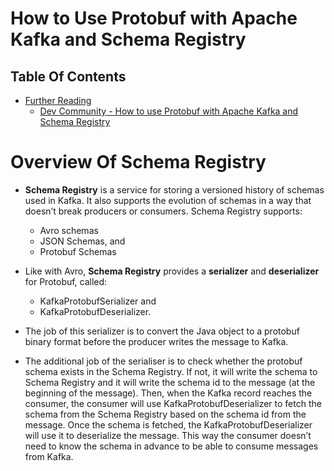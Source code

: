 # How to Use Protobuf with Apache Kafka and Schema Registry

## Table Of Contents
- [Further Reading]()
  - [Dev Community - How to use Protobuf with Apache Kafka and Schema Registry](https://dev.to/de_maric/how-to-use-protobuf-with-apache-kafka-and-schema-registry-4iep)

# Overview Of Schema Registry
* __Schema Registry__ is a service for storing a versioned history of schemas used in Kafka. It also supports the evolution of schemas in a way that doesn’t break producers or consumers. Schema Registry supports:
  * Avro schemas
  * JSON Schemas, and
  * Protobuf Schemas

* Like with Avro, __Schema Registry__ provides a __serializer__ and __deserializer__ for Protobuf, called:
  * KafkaProtobufSerializer and 
  * KafkaProtobufDeserializer.

* The job of this serializer is to convert the Java object to a protobuf binary format before the producer writes the message to Kafka.
* The additional job of the serialiser is to check whether the protobuf schema exists in the Schema Registry. If not, it will write the schema to Schema Registry and it will write the schema id to the message (at the beginning of the message). Then, when the Kafka record reaches the consumer, the consumer will use KafkaProtobufDeserializer to fetch the schema from the Schema Registry based on the schema id from the message. Once the schema is fetched, the KafkaProtobufDeserializer will use it to deserialize the message. This way the consumer doesn’t need to know the schema in advance to be able to consume messages from Kafka.